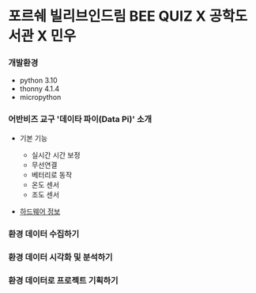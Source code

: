 # 포르쉐 빌리브인드림 BEE QUIZ X 공학도서관 X 민우

### 개발환경 
- python 3.10 
- thonny 4.1.4  
- micropython 

### 어반비즈 교구 '데이타 파이(Data Pi)' 소개 
- 기본 기능 
    - 실시간 시간 보정  
    - 무선연결 
    - 베터리로 동작
    - 온도 센서 
    - 조도 센서 

- [하드웨어 정보](/Docs/Hardware.md)

### 환경 데이터 수집하기 

### 환경 데이터 시각화 및 분석하기 

### 환경 데이터로 프로젝트 기획하기


